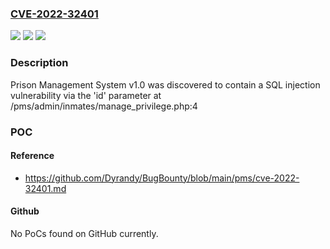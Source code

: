 ### [CVE-2022-32401](https://cve.mitre.org/cgi-bin/cvename.cgi?name=CVE-2022-32401)
![](https://img.shields.io/static/v1?label=Product&message=n%2Fa&color=blue)
![](https://img.shields.io/static/v1?label=Version&message=n%2Fa&color=blue)
![](https://img.shields.io/static/v1?label=Vulnerability&message=n%2Fa&color=brighgreen)

### Description

Prison Management System v1.0 was discovered to contain a SQL injection vulnerability via the 'id' parameter at /pms/admin/inmates/manage_privilege.php:4

### POC

#### Reference
- https://github.com/Dyrandy/BugBounty/blob/main/pms/cve-2022-32401.md

#### Github
No PoCs found on GitHub currently.

